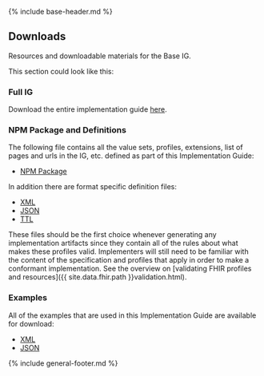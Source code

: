 {% include base-header.md %}

<h2 class="no-number">Downloads</h2>

Resources and downloadable materials for the Base IG.

This section could look like this:

<h3 class="no-number">Full IG</h3>

Download the entire implementation guide [here](full-ig.zip).

<h3 class="no-number">NPM Package and Definitions</h3>

The following file contains all the value sets, profiles, extensions, list of pages and urls in the IG, etc. defined as part of this Implementation Guide:

- [NPM Package](package.tgz)

In addition there are format specific definition files:

- [XML](definitions.xml.zip)
- [JSON](definitions.json.zip)
- [TTL](definitions.ttl.zip)

These files should be the first choice whenever generating any implementation artifacts since they contain all of the rules about what makes these profiles valid. Implementers will still need to be familiar with the content of the specification and profiles that apply in order to make a conformant implementation.  See the overview on [validating FHIR profiles and resources]({{ site.data.fhir.path }}validation.html).

<h3 class="no-number">Examples</h3>

All of the examples that are used in this Implementation Guide are available for download:

- [XML](examples.xml.zip)
- [JSON](examples.json.zip)

{% include general-footer.md %}